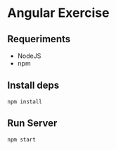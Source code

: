 # Angular Exercise

## Requeriments

 * NodeJS
 * npm

## Install deps

```
npm install
```

## Run Server

```
npm start
```
